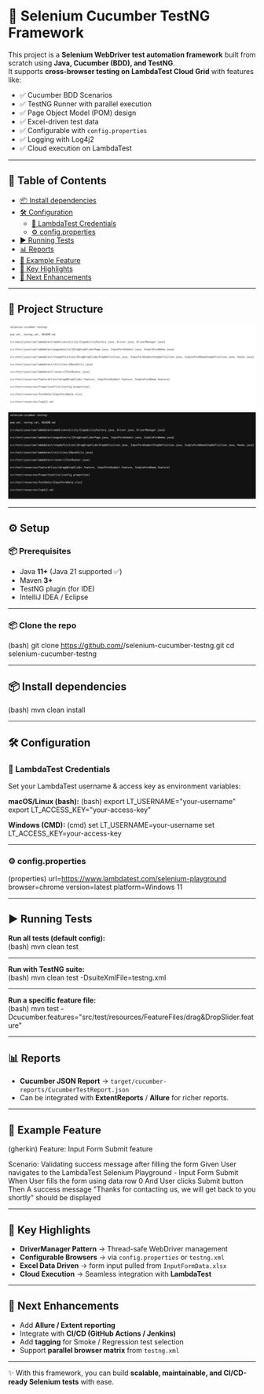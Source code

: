 # 🧪 Selenium Cucumber TestNG Framework  

This project is a **Selenium WebDriver test automation framework** built from scratch using **Java, Cucumber (BDD), and TestNG**.  
It supports **cross-browser testing on LambdaTest Cloud Grid** with features like:  

- ✅ Cucumber BDD Scenarios  
- ✅ TestNG Runner with parallel execution  
- ✅ Page Object Model (POM) design  
- ✅ Excel-driven test data  
- ✅ Configurable with `config.properties`  
- ✅ Logging with Log4j2  
- ✅ Cloud execution on LambdaTest  

---

## 📑 Table of Contents  
- [📦 Install dependencies](#-install-dependencies)  
- [🛠️ Configuration](#️-configuration)  
  - [🔑 LambdaTest Credentials](#-lambdatest-credentials)  
  - [⚙️ config.properties](#️-configproperties)  
- [▶️ Running Tests](#️-running-tests)  
- [📊 Reports](#-reports)  
- [🧩 Example Feature](#-example-feature)  
- [📌 Key Highlights](#-key-highlights)  
- [🚀 Next Enhancements](#-next-enhancements)  

---

## 📂 Project Structure  

![Light](project_structure_swift_light.png#gh-light-mode-only)  
![Dark](project_structure_swift_dark.png#gh-dark-mode-only)  

---

## ⚙️ Setup  

### 📦 Prerequisites  
- Java **11+** (Java 21 supported ✅)  
- Maven **3+**  
- TestNG plugin (for IDE)  
- IntelliJ IDEA / Eclipse  

---

### 📦 Clone the repo  
(bash)
git clone https://github.com/<your-username>/selenium-cucumber-testng.git
cd selenium-cucumber-testng

---

## 📦 Install dependencies
(bash)
mvn clean install

---

## 🛠️ Configuration

### 🔑 LambdaTest Credentials  

Set your LambdaTest username & access key as environment variables:

**macOS/Linux (bash):**
(bash)
export LT_USERNAME="your-username"
export LT_ACCESS_KEY="your-access-key"

**Windows (CMD):**
(cmd)
set LT_USERNAME=your-username
set LT_ACCESS_KEY=your-access-key

---

### ⚙️ config.properties
(properties)
url=https://www.lambdatest.com/selenium-playground
browser=chrome
version=latest
platform=Windows 11

---

## ▶️ Running Tests  

**Run all tests (default config):**  
(bash)
mvn clean test

---

**Run with TestNG suite:**  
(bash)
mvn clean test -DsuiteXmlFile=testng.xml

---

**Run a specific feature file:**  
(bash)
mvn test -Dcucumber.features="src/test/resources/FeatureFiles/drag&DropSlider.feature"

---

## 📊 Reports  

- **Cucumber JSON Report** → `target/cucumber-reports/CucumberTestReport.json`  
- Can be integrated with **ExtentReports** / **Allure** for richer reports.

---

## 🧩 Example Feature  

(gherkin)
Feature: Input Form Submit feature

  Scenario: Validating success message after filling the form
    Given User navigates to the LambdaTest Selenium Playground - Input Form Submit
    When User fills the form using data row 0
    And User clicks Submit button
    Then A success message "Thanks for contacting us, we will get back to you shortly" should be displayed

---

## 📌 Key Highlights  

- **DriverManager Pattern** → Thread-safe WebDriver management  
- **Configurable Browsers** → via `config.properties` or `testng.xml`  
- **Excel Data Driven** → form input pulled from `InputFormData.xlsx`  
- **Cloud Execution** → Seamless integration with **LambdaTest**  

---

## 🚀 Next Enhancements  

- Add **Allure / Extent reporting**  
- Integrate with **CI/CD (GitHub Actions / Jenkins)**  
- Add **tagging** for Smoke / Regression test selection  
- Support **parallel browser matrix** from `testng.xml`  

---

✨ With this framework, you can build **scalable, maintainable, and CI/CD-ready Selenium tests** with ease. 
